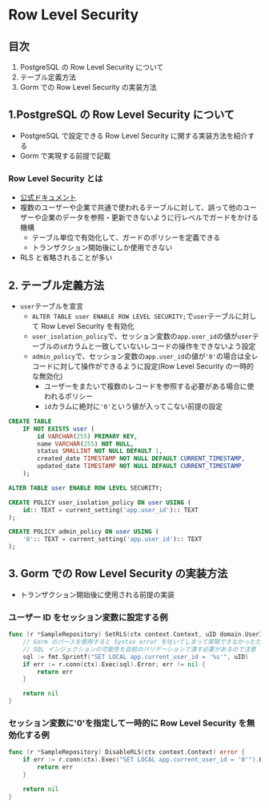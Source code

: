 # Row Level Security

## 目次

1. PostgreSQL の Row Level Security について
2. テーブル定義方法
3. Gorm での Row Level Security の実装方法

## 1.PostgreSQL の Row Level Security について

- PostgreSQL で設定できる Row Level Security に関する実装方法を紹介する
- Gorm で実現する前提で記載

### Row Level Security とは

- [公式ドキュメント](https://www.postgresql.org/docs/current/ddl-rowsecurity.html)
- 複数のユーザーや企業で共通で使われるテーブルに対して、誤って他のユーザーや企業のデータを参照・更新できないように行レベルでガードをかける機構
  - テーブル単位で有効化して、ガードのポリシーを定義できる
  - トランザクション開始後にしか使用できない
- RLS と省略されることが多い

## 2. テーブル定義方法

- `user`テーブルを宣言
  - `ALTER TABLE user ENABLE ROW LEVEL SECURITY;`で`user`テーブルに対して Row Level Security を有効化
  - `user_isolation_policy`で、セッション変数の`app.user_id`の値が`user`テーブルの`id`カラムと一致していないレコードの操作をできないよう設定
  - `admin_policy`で、セッション変数の`app.user_id`の値が`'0'`の場合は全レコードに対して操作ができるように設定(Row Level Security の一時的な無効化)
    - ユーザーをまたいで複数のレコードを参照する必要がある場合に使われるポリシー
    - `id`カラムに絶対に`'0'`という値が入ってこない前提の設定

```sql
CREATE TABLE
    IF NOT EXISTS user (
        id VARCHAR(255) PRIMARY KEY,
        name VARCHAR(255) NOT NULL,
        status SMALLINT NOT NULL DEFAULT 1,
        created_date TIMESTAMP NOT NULL DEFAULT CURRENT_TIMESTAMP,
        updated_date TIMESTAMP NOT NULL DEFAULT CURRENT_TIMESTAMP
    );

ALTER TABLE user ENABLE ROW LEVEL SECURITY;

CREATE POLICY user_isolation_policy ON user USING (
    id:: TEXT = current_setting('app.user_id'):: TEXT
);

CREATE POLICY admin_policy ON user USING (
    '0':: TEXT = current_setting('app.user_id'):: TEXT
);
```

## 3. Gorm での Row Level Security の実装方法

- トランザクション開始後に使用される前提の実装

### ユーザー ID をセッション変数に設定する例

```go
func (r *SampleRepository) SetRLS(ctx context.Context, uID domain.UserID) error {
    // Gorm のパースを使用すると Syntax error を吐いてしまって実現できなかったため fmt を使用している
    // SQL インジェクションの可能性を自前のバリデーションで潰す必要があるので注意
    sql := fmt.Sprintf("SET LOCAL app.current_user_id = '%s'", uID)
    if err := r.conn(ctx).Exec(sql).Error; err != nil {
        return err
    }

    return nil
}
```

### セッション変数に'0'を指定して一時的に Row Level Security を無効化する例

```go
func (r *SampleRepository) DisableRLS(ctx context.Context) error {
    if err := r.conn(ctx).Exec("SET LOCAL app.current_user_id = '0'").Error; err != nil {
        return err
    }

    return nil
}
```
